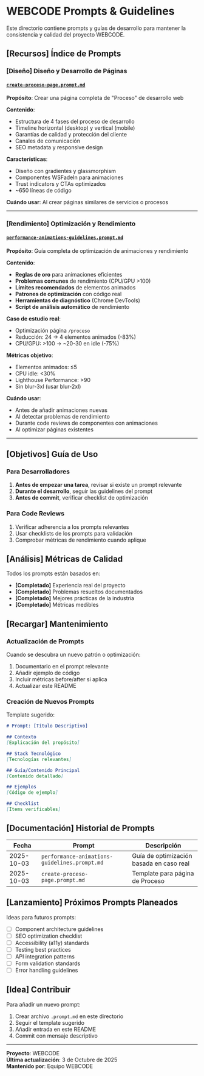 # WEBCODE Prompts & Guidelines

Este directorio contiene prompts y guías de desarrollo para mantener la consistencia y calidad del proyecto WEBCODE.

## **[Recursos]** Índice de Prompts

### **[Diseño]** Diseño y Desarrollo de Páginas

#### [`create-proceso-page.prompt.md`](./create-proceso-page.prompt.md)
**Propósito**: Crear una página completa de "Proceso" de desarrollo web

**Contenido**:
- Estructura de 4 fases del proceso de desarrollo
- Timeline horizontal (desktop) y vertical (mobile)
- Garantías de calidad y protección del cliente
- Canales de comunicación
- SEO metadata y responsive design

**Características**:
- Diseño con gradientes y glassmorphism
- Componentes WSFadeIn para animaciones
- Trust indicators y CTAs optimizados
- ~650 líneas de código

**Cuándo usar**: Al crear páginas similares de servicios o procesos

---

### **[Rendimiento]** Optimización y Rendimiento

#### [`performance-animations-guidelines.prompt.md`](./performance-animations-guidelines.prompt.md)
**Propósito**: Guía completa de optimización de animaciones y rendimiento

**Contenido**:
- **Reglas de oro** para animaciones eficientes
- **Problemas comunes** de rendimiento (CPU/GPU >100)
- **Límites recomendados** de elementos animados
- **Patrones de optimización** con código real
- **Herramientas de diagnóstico** (Chrome DevTools)
- **Script de análisis automático** de rendimiento

**Caso de estudio real**:
- Optimización página `/proceso`
- Reducción: 24 → 4 elementos animados (-83%)
- CPU/GPU: >100 → ~20-30 en idle (-75%)

**Métricas objetivo**:
- Elementos animados: ≤5
- CPU idle: <30%
- Lighthouse Performance: >90
- Sin blur-3xl (usar blur-2xl)

**Cuándo usar**: 
- Antes de añadir animaciones nuevas
- Al detectar problemas de rendimiento
- Durante code reviews de componentes con animaciones
- Al optimizar páginas existentes

---

## **[Objetivos]** Guía de Uso

### Para Desarrolladores

1. **Antes de empezar una tarea**, revisar si existe un prompt relevante
2. **Durante el desarrollo**, seguir las guidelines del prompt
3. **Antes de commit**, verificar checklist de optimización

### Para Code Reviews

1. Verificar adherencia a los prompts relevantes
2. Usar checklists de los prompts para validación
3. Comprobar métricas de rendimiento cuando aplique

## **[Análisis]** Métricas de Calidad

Todos los prompts están basados en:
- **[Completado]** Experiencia real del proyecto
- **[Completado]** Problemas resueltos documentados
- **[Completado]** Mejores prácticas de la industria
- **[Completado]** Métricas medibles

## **[Recargar]** Mantenimiento

### Actualización de Prompts

Cuando se descubra un nuevo patrón o optimización:
1. Documentarlo en el prompt relevante
2. Añadir ejemplo de código
3. Incluir métricas before/after si aplica
4. Actualizar este README

### Creación de Nuevos Prompts

Template sugerido:
```markdown
# Prompt: [Título Descriptivo]

## Contexto
[Explicación del propósito]

## Stack Tecnológico
[Tecnologías relevantes]

## Guía/Contenido Principal
[Contenido detallado]

## Ejemplos
[Código de ejemplo]

## Checklist
[Items verificables]
```

## **[Documentación]** Historial de Prompts

| Fecha | Prompt | Descripción |
|-------|--------|-------------|
| 2025-10-03 | `performance-animations-guidelines.prompt.md` | Guía de optimización basada en caso real |
| 2025-10-03 | `create-proceso-page.prompt.md` | Template para página de Proceso |

## **[Lanzamiento]** Próximos Prompts Planeados

Ideas para futuros prompts:
- [ ] Component architecture guidelines
- [ ] SEO optimization checklist
- [ ] Accessibility (a11y) standards
- [ ] Testing best practices
- [ ] API integration patterns
- [ ] Form validation standards
- [ ] Error handling guidelines

## **[Idea]** Contribuir

Para añadir un nuevo prompt:
1. Crear archivo `.prompt.md` en este directorio
2. Seguir el template sugerido
3. Añadir entrada en este README
4. Commit con mensaje descriptivo

---

**Proyecto**: WEBCODE  
**Última actualización**: 3 de Octubre de 2025  
**Mantenido por**: Equipo WEBCODE
